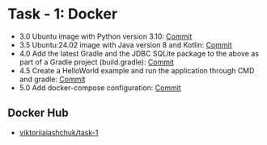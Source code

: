
# Task - 1: Docker

- 3.0 Ubuntu image with Python version 3.10: [Commit](https://github.com/viashchuk/ebiznes/commit/eaa63579586282492c17851f7dec0a50ab276f8c)
- 3.5 Ubuntu:24.02 image with Java version 8 and Kotlin: [Commit](https://github.com/viashchuk/ebiznes/commit/a1f18ab7ce078cda9ba111280ebe052b39a31627)
- 4.0 Add the latest Gradle and the JDBC SQLite package to the above as part of a Gradle project (build.gradle): [Commit](https://github.com/viashchuk/ebiznes/commit/52007ef0e944fa67d79554532bb09f98f5c71937)
- 4.5 Create a HelloWorld example and run the application through CMD and gradle: [Commit](https://github.com/viashchuk/ebiznes/commit/0d4d1df8b7adf10a45f53a244d0ca40c38edb49a)
- 5.0 Add docker-compose configuration: [Commit](https://github.com/viashchuk/ebiznes/commit/74df0d9cae099d0e2a90a8b12f2dcd28271e8f9a)

## Docker Hub

- [viktoriiaiashchuk/task-1](https://hub.docker.com/r/viktoriiaiashchuk/task-1)